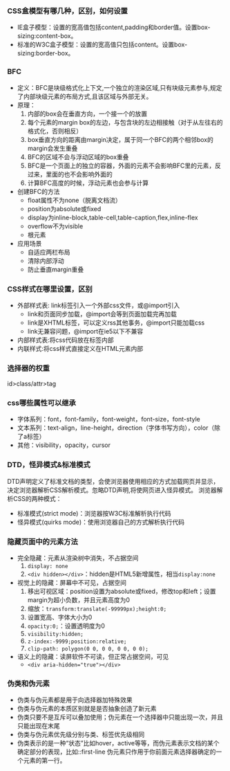 ### CSS盒模型有哪几种，区别，如何设置

- IE盒子模型：设置的宽高值包括content,padding和border值。设置box-sizing:content-box。
- 标准的W3C盒子模型：设置的宽高值只包括content。设置box-sizing:border-box。

### BFC

- 定义：BFC是块级格式化上下文,一个独立的渲染区域,只有块级元素参与,规定了内部块级元素的布局方式,且该区域与外部无关。
- 原理：
  1. 内部的box会在垂直方向，一个接一个的放置
  2. 每个元素的margin box的左边，与包含块的左边相接触（对于从左往右的格式化，否则相反）
  3. box垂直方向的距离由margin决定，属于同一个BFC的两个相邻box的margin会发生重叠
  4. BFC的区域不会与浮动区域的box重叠
  5. BFC是一个页面上的独立的容器，外面的元素不会影响BFC里的元素，反过来，里面的也不会影响外面的
  6. 计算BFC高度的时候，浮动元素也会参与计算
- 创建BFC的方法
  - float属性不为none（脱离文档流）
  - position为absolute或fixed
  - display为inline-block,table-cell,table-caption,flex,inline-flex
  - overflow不为visible
  - 根元素
- 应用场景
  - 自适应两栏布局
  - 清除内部浮动
  - 防止垂直margin重叠

### CSS样式在哪里设置，区别

- 外部样式表: link标签引入一个外部css文件，或@import引入
  - link和页面同步加载，@import会等到页面加载完再加载
  - link是XHTML标签，可以定义rss其他事务，@import只能加载css
  - link无兼容问题，@import在ie5以下不兼容
- 内部样式表:将css代码放在<head>标签内部
- 内联样式:将css样式直接定义在HTML元素内部

### 选择器的权重
id>class/attr>tag

### css哪些属性可以继承
- 字体系列：font，font-family，font-weight，font-size，font-style
- 文本系列：text-align，line-height，direction（字体书写方向），color（除了a标签）
- 其他：visibility，opacity，cursor

### DTD，怪异模式&标准模式

  DTD声明定义了标准文档的类型，会使浏览器使用相应的方式加载网页并显示，决定浏览器解析CSS解析模式。忽略DTD声明,将使网页进入怪异模式。
  浏览器解析CSS的两种模式：
  - 标准模式(strict mode)：浏览器按W3C标准解析执行代码
  - 怪异模式(quirks mode)：使用浏览器自己的方式解析执行代码

### 隐藏页面中的元素方法
- 完全隐藏：元素从渲染树中消失，不占据空间
  1. `display: none`
  2. `<div hidden></div>`：hidden是HTML5新增属性，相当`display:none`
- 视觉上的隐藏：屏幕中不可见，占据空间
  1. 移出可视区域：position设置为absolute或fixed，修改top和left；设置margin为超小负数，并且元素高度为0
  2. 缩放：`transform:translate(-99999px);height:0;`
  3. 设置宽高、字体大小为0
  4. `opacity:0;`：设置透明度为0
  5. `visibility:hidden;`
  6. `z-index:-9999;position:relative;`
  7. `clip-path: polygon(0 0, 0 0, 0 0, 0 0);`
- 语义上的隐藏：读屏软件不可读，但正常占据空间，可见
  - `<div aria-hidden="true"></div>`

### 伪类和伪元素
- 伪类与伪元素都是用于向选择器加特殊效果
- 伪类与伪元素的本质区别就是是否抽象创造了新元素
- 伪类只要不是互斥可以叠加使用；伪元素在一个选择器中只能出现一次，并且只能出现在末尾
- 伪类与伪元素优先级分别与类、标签优先级相同
- 伪类表示的是一种“状态”比如hover，active等等，而伪元素表示文档的某个确定部分的表现，比如::first-line 伪元素只作用于你前面元素选择器确定的一个元素的第一行。
